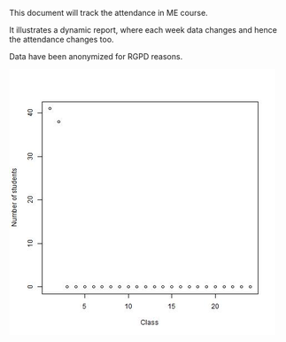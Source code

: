 This document will track the attendance in ME course.

It illustrates a dynamic report, where each week data changes and hence the attendance changes too.

Data have been anonymized for RGPD reasons.

![The attendance till this week, in Modelação Ecológica 2024](file4readme.jpg)